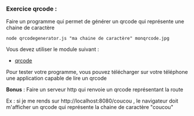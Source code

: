 ### Exercice qrcode : ###

Faire un programme qui permet de générer un qrcode qui représente une chaine de caractère
```
node qrcodegenerator.js "ma chaine de caractère" monqrcode.jpg
```

Vous devez utiliser le module suivant :
- [qrcode](https://www.npmjs.com/package/qrcode#tofilepath-text-options-cberror)

Pour tester votre programme, vous pouvez télécharger sur votre téléphone une application capable de lire un qrcode

**Bonus** : Faire un serveur http qui renvoie un qrcode représentant la route

Ex : si je me rends sur http://localhost:8080/coucou , le navigateur doit m'afficher un qrcode qui représente la chaine de caractère "coucou"
